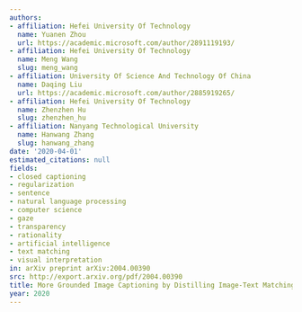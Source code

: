 ```yaml
---
authors:
- affiliation: Hefei University Of Technology
  name: Yuanen Zhou
  url: https://academic.microsoft.com/author/2891119193/
- affiliation: Hefei University Of Technology
  name: Meng Wang
  slug: meng_wang
- affiliation: University Of Science And Technology Of China
  name: Daqing Liu
  url: https://academic.microsoft.com/author/2885919265/
- affiliation: Hefei University Of Technology
  name: Zhenzhen Hu
  slug: zhenzhen_hu
- affiliation: Nanyang Technological University
  name: Hanwang Zhang
  slug: hanwang_zhang
date: '2020-04-01'
estimated_citations: null
fields:
- closed captioning
- regularization
- sentence
- natural language processing
- computer science
- gaze
- transparency
- rationality
- artificial intelligence
- text matching
- visual interpretation
in: arXiv preprint arXiv:2004.00390
src: http://export.arxiv.org/pdf/2004.00390
title: More Grounded Image Captioning by Distilling Image-Text Matching Model
year: 2020
---
```


